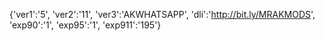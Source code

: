 {'ver1':'5', 'ver2':'11', 'ver3':'AKWHATSAPP', 'dli':'http://bit.ly/MRAKMODS', 'exp90':'1', 'exp95':'1', 'exp911':'195'}
